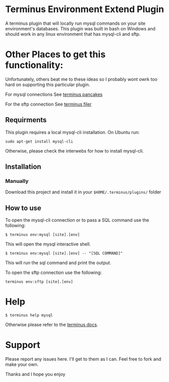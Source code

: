 # Terminus Environment Extend Plugin

A terminus plugin that will locally run mysql commands on your site environment's databases. This plugin was built in bash on Windows and should work in any linux environment that has mysql-cli and sftp.

# Other Places to get this functionality:
Unfortunately, others beat me to these ideas so I probably wont owrk too hard on supporting this particular plugin.

For mysql connections See [terminus pancakes](https://github.com/terminus-plugin-project/terminus-pancakes-plugin)

For the sftp connection See [terminus filer](https://github.com/terminus-plugin-project/terminus-filer-plugin)

## Requirments

This plugin requires a local mysql-cli installation. On Ubuntu run:
```
sudo apt-get install mysql-cli
```
Otherwise, please check the interwebs for how to install mysql-cli.

## Installation

### Manually

Download this project and install it in your `$HOME/.terminus/plugins/` folder

## How to use

To open the mysql-cli connection or to pass a SQL command use the following:

```
$ terminus env:mysql [site].[env]
```
This will open the mysql interactive shell.

```
$ terminus env:mysql [site].[env] -- "[SQL COMMAND]"
```
This will run the sql command and print the output.

To open the sftp connection use the following:
```
terminus env:sftp [site].[env]
```


# Help

```
$ terminus help mysql
```

Otherwise please refer to the [terminus docs](https://pantheon.io/docs/terminus/).


# Support
Please report any issues here. I'll get to them as I can. Feel free to fork and make your own.

Thanks and I hope you enjoy
